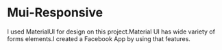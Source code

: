 # Mui-Responsive
I used MaterialUI for design on this project.Material UI has wide variety of forms elements.I created a Facebook App by using that features.
